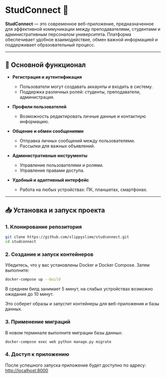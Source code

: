 # StudConnect 📡

**StudConnect** — это современное веб-приложение, предназначенное для эффективной коммуникации между преподавателями, студентами и административным персоналом университета. Платформа обеспечивает удобное взаимодействие, обмен важной информацией и поддерживает образовательный процесс.

---

## 🚀 Основной функционал

- **Регистрация и аутентификация**
  - Пользователи могут создавать аккаунты и входить в систему.
  - Поддержка различных ролей: студенты, преподаватели, администрация.

- **Профили пользователей**
  - Возможность редактировать личные данные и контактную информацию.

- **Общение и обмен сообщениями**
  - Отправка личных сообщений между пользователями.
  - Рассылки для важных объявлений.

- **Административные инструменты**
  - Управление пользователями и ролями.
  - Управление правами доступа.

- **Удобный и адаптивный интерфейс**
  - Работа на любых устройствах: ПК, планшетах, смартфонах.

---

## 📥 Установка и запуск проекта

### 1. Клонирование репозитория

```bash
git clone https://github.com/slippyslime/studconnect.git
cd studconnect
```



### 2. Создание и запуск контейнеров

Убедитесь, что у вас установлены Docker и Docker Compose. Затем выполните:

```bash
docker-compose up --build
```

В среднем билд занимает 5 минут, на слабых устройствах возможно ожидание до 10 минут.


Это соберет образы и запустит контейнеры для веб-приложения и базы данных.

### 3. Применение миграций

В новом терминале выполните миграции базы данных:

```bash
docker-compose exec web python manage.py migrate
```



### 4. Доступ к приложению

После успешного запуска приложение будет доступно по адресу: [http://localhost:8000](http://localhost:8000)
